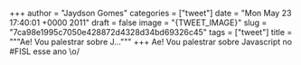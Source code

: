
+++
author = "Jaydson Gomes"
categories = ["tweet"]
date = "Mon May 23 17:40:01 +0000 2011"
draft = false
image = "{TWEET_IMAGE}"
slug = "7ca98e1995c7050e428872d4328d34bd69326c45"
tags = ["tweet"]
title = """Ae! Vou palestrar sobre J..."""
+++
Ae! Vou palestrar sobre Javascript no #FISL esse ano \o/
